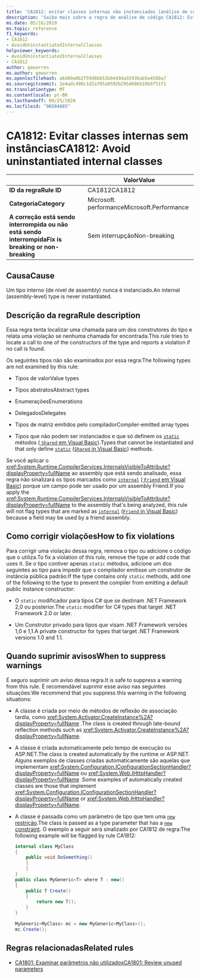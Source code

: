 ```yaml
---
title: 'CA1812: evitar classes internas não instanciadas (análise de código)'
description: 'Saiba mais sobre a regra de análise de código CA1812: Evite classes internas não instanciadas'
ms.date: 05/16/2019
ms.topic: reference
f1_keywords:
- CA1812
- AvoidUninstantiatedInternalClasses
helpviewer_keywords:
- AvoidUninstantiatedInternalClasses
- CA1812
author: gewarren
ms.author: gewarren
ms.openlocfilehash: a6d89a0b2f59d8bb53b8449da92936ab5e4580a7
ms.sourcegitcommit: 2e4adc490c1d2a705a0592b295d606b10b9f51f1
ms.translationtype: MT
ms.contentlocale: pt-BR
ms.lasthandoff: 09/25/2020
ms.locfileid: "96584685"
---
```

# <a name="ca1812-avoid-uninstantiated-internal-classes"></a><span data-ttu-id="c7cb6-103">CA1812: Evitar classes internas sem instâncias</span><span class="sxs-lookup"><span data-stu-id="c7cb6-103">CA1812: Avoid uninstantiated internal classes</span></span>

| | <span data-ttu-id="c7cb6-104">Valor</span><span class="sxs-lookup"><span data-stu-id="c7cb6-104">Value</span></span> |
|-|-|
| <span data-ttu-id="c7cb6-105">**ID da regra**</span><span class="sxs-lookup"><span data-stu-id="c7cb6-105">**Rule ID**</span></span> |<span data-ttu-id="c7cb6-106">CA1812</span><span class="sxs-lookup"><span data-stu-id="c7cb6-106">CA1812</span></span>|
| <span data-ttu-id="c7cb6-107">**Categoria**</span><span class="sxs-lookup"><span data-stu-id="c7cb6-107">**Category**</span></span> |<span data-ttu-id="c7cb6-108">Microsoft. performance</span><span class="sxs-lookup"><span data-stu-id="c7cb6-108">Microsoft.Performance</span></span>|
| <span data-ttu-id="c7cb6-109">**A correção está sendo interrompida ou não está sendo interrompida**</span><span class="sxs-lookup"><span data-stu-id="c7cb6-109">**Fix is breaking or non-breaking**</span></span> |<span data-ttu-id="c7cb6-110">Sem interrupção</span><span class="sxs-lookup"><span data-stu-id="c7cb6-110">Non-breaking</span></span>|

## <a name="cause"></a><span data-ttu-id="c7cb6-111">Causa</span><span class="sxs-lookup"><span data-stu-id="c7cb6-111">Cause</span></span>

<span data-ttu-id="c7cb6-112">Um tipo interno (de nível de assembly) nunca é instanciado.</span><span class="sxs-lookup"><span data-stu-id="c7cb6-112">An internal (assembly-level) type is never instantiated.</span></span>

## <a name="rule-description"></a><span data-ttu-id="c7cb6-113">Descrição da regra</span><span class="sxs-lookup"><span data-stu-id="c7cb6-113">Rule description</span></span>

<span data-ttu-id="c7cb6-114">Essa regra tenta localizar uma chamada para um dos construtores do tipo e relata uma violação se nenhuma chamada for encontrada.</span><span class="sxs-lookup"><span data-stu-id="c7cb6-114">This rule tries to locate a call to one of the constructors of the type and reports a violation if no call is found.</span></span>

<span data-ttu-id="c7cb6-115">Os seguintes tipos não são examinados por essa regra:</span><span class="sxs-lookup"><span data-stu-id="c7cb6-115">The following types are not examined by this rule:</span></span>

- <span data-ttu-id="c7cb6-116">Tipos de valor</span><span class="sxs-lookup"><span data-stu-id="c7cb6-116">Value types</span></span>

- <span data-ttu-id="c7cb6-117">Tipos abstratos</span><span class="sxs-lookup"><span data-stu-id="c7cb6-117">Abstract types</span></span>

- <span data-ttu-id="c7cb6-118">Enumerações</span><span class="sxs-lookup"><span data-stu-id="c7cb6-118">Enumerations</span></span>

- <span data-ttu-id="c7cb6-119">Delegados</span><span class="sxs-lookup"><span data-stu-id="c7cb6-119">Delegates</span></span>

- <span data-ttu-id="c7cb6-120">Tipos de matriz emitidos pelo compilador</span><span class="sxs-lookup"><span data-stu-id="c7cb6-120">Compiler-emitted array types</span></span>

- <span data-ttu-id="c7cb6-121">Tipos que não podem ser instanciados e que só definem os [`static`](../../../csharp/language-reference/keywords/static.md) métodos ([ `Shared` em Visual Basic](../../../visual-basic/language-reference/modifiers/shared.md)).</span><span class="sxs-lookup"><span data-stu-id="c7cb6-121">Types that cannot be instantiated and that only define [`static`](../../../csharp/language-reference/keywords/static.md) ([`Shared` in Visual Basic](../../../visual-basic/language-reference/modifiers/shared.md)) methods.</span></span>

<span data-ttu-id="c7cb6-122">Se você aplicar o <xref:System.Runtime.CompilerServices.InternalsVisibleToAttribute?displayProperty=fullName> ao assembly que está sendo analisado, essa regra não sinalizará os tipos marcados como [`internal`](../../../csharp/language-reference/keywords/internal.md) ([ `Friend` em Visual Basic](../../../visual-basic/language-reference/modifiers/friend.md)) porque um campo pode ser usado por um assembly Friend.</span><span class="sxs-lookup"><span data-stu-id="c7cb6-122">If you apply the <xref:System.Runtime.CompilerServices.InternalsVisibleToAttribute?displayProperty=fullName> to the assembly that's being analyzed, this rule will not flag types that are marked as [`internal`](../../../csharp/language-reference/keywords/internal.md) ([`Friend` in Visual Basic](../../../visual-basic/language-reference/modifiers/friend.md)) because a field may be used by a friend assembly.</span></span>

## <a name="how-to-fix-violations"></a><span data-ttu-id="c7cb6-123">Como corrigir violações</span><span class="sxs-lookup"><span data-stu-id="c7cb6-123">How to fix violations</span></span>

<span data-ttu-id="c7cb6-124">Para corrigir uma violação dessa regra, remova o tipo ou adicione o código que o utiliza.</span><span class="sxs-lookup"><span data-stu-id="c7cb6-124">To fix a violation of this rule, remove the type or add code that uses it.</span></span> <span data-ttu-id="c7cb6-125">Se o tipo contiver apenas `static` métodos, adicione um dos seguintes ao tipo para impedir que o compilador emitisse um construtor de instância pública padrão:</span><span class="sxs-lookup"><span data-stu-id="c7cb6-125">If the type contains only `static` methods, add one of the following to the type to prevent the compiler from emitting a default public instance constructor:</span></span>

- <span data-ttu-id="c7cb6-126">O `static` modificador para tipos C# que se destinam .NET Framework 2,0 ou posterior.</span><span class="sxs-lookup"><span data-stu-id="c7cb6-126">The `static` modifier for C# types that target .NET Framework 2.0 or later.</span></span>

- <span data-ttu-id="c7cb6-127">Um Construtor privado para tipos que visam .NET Framework versões 1,0 e 1,1.</span><span class="sxs-lookup"><span data-stu-id="c7cb6-127">A private constructor for types that target .NET Framework versions 1.0 and 1.1.</span></span>

## <a name="when-to-suppress-warnings"></a><span data-ttu-id="c7cb6-128">Quando suprimir avisos</span><span class="sxs-lookup"><span data-stu-id="c7cb6-128">When to suppress warnings</span></span>

<span data-ttu-id="c7cb6-129">É seguro suprimir um aviso dessa regra.</span><span class="sxs-lookup"><span data-stu-id="c7cb6-129">It is safe to suppress a warning from this rule.</span></span> <span data-ttu-id="c7cb6-130">É recomendável suprimir esse aviso nas seguintes situações:</span><span class="sxs-lookup"><span data-stu-id="c7cb6-130">We recommend that you suppress this warning in the following situations:</span></span>

- <span data-ttu-id="c7cb6-131">A classe é criada por meio de métodos de reflexão de associação tardia, como <xref:System.Activator.CreateInstance%2A?displayProperty=fullName> .</span><span class="sxs-lookup"><span data-stu-id="c7cb6-131">The class is created through late-bound reflection methods such as <xref:System.Activator.CreateInstance%2A?displayProperty=fullName>.</span></span>

- <span data-ttu-id="c7cb6-132">A classe é criada automaticamente pelo tempo de execução ou ASP.NET.</span><span class="sxs-lookup"><span data-stu-id="c7cb6-132">The class is created automatically by the runtime or ASP.NET.</span></span> <span data-ttu-id="c7cb6-133">Alguns exemplos de classes criadas automaticamente são aquelas que implementam <xref:System.Configuration.IConfigurationSectionHandler?displayProperty=fullName> ou <xref:System.Web.IHttpHandler?displayProperty=fullName> .</span><span class="sxs-lookup"><span data-stu-id="c7cb6-133">Some examples of automatically created classes are those that implement <xref:System.Configuration.IConfigurationSectionHandler?displayProperty=fullName> or <xref:System.Web.IHttpHandler?displayProperty=fullName>.</span></span>

- <span data-ttu-id="c7cb6-134">A classe é passada como um parâmetro de tipo que tem uma [ `new` restrição](../../../csharp/language-reference/keywords/new-constraint.md).</span><span class="sxs-lookup"><span data-stu-id="c7cb6-134">The class is passed as a type parameter that has a [`new` constraint](../../../csharp/language-reference/keywords/new-constraint.md).</span></span> <span data-ttu-id="c7cb6-135">O exemplo a seguir será sinalizado por CA1812 de regra:</span><span class="sxs-lookup"><span data-stu-id="c7cb6-135">The following example will be flagged by rule CA1812:</span></span>

    ```csharp
    internal class MyClass
    {
        public void DoSomething()
        {
        }
    }
    public class MyGeneric<T> where T : new()
    {
        public T Create()
        {
            return new T();
        }
    }

    MyGeneric<MyClass> mc = new MyGeneric<MyClass>();
    mc.Create();
    ```

## <a name="related-rules"></a><span data-ttu-id="c7cb6-136">Regras relacionadas</span><span class="sxs-lookup"><span data-stu-id="c7cb6-136">Related rules</span></span>

- [<span data-ttu-id="c7cb6-137">CA1801: Examinar parâmetros não utilizados</span><span class="sxs-lookup"><span data-stu-id="c7cb6-137">CA1801: Review unused parameters</span></span>](ca1801.md)
